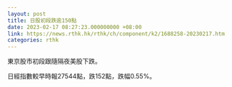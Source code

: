 ```yaml
---
layout: post
title: 日股初段跌逾150點
date: 2023-02-17 08:27:23.000000000 +08:00
link: https://news.rthk.hk/rthk/ch/component/k2/1688258-20230217.htm
categories: rthk
---
```


東京股市初段跟隨隔夜美股下跌。

日經指數較早時報27544點，跌152點，跌幅0.55%。
